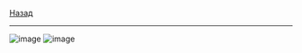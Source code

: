 [Назад](algem.md)
***
![image](https://github.com/user-attachments/assets/30f4affc-e03f-43b6-ab17-f41cad593be6)
![image](https://github.com/user-attachments/assets/83ff4fd7-3a52-434d-8a7a-35f3b0d4bcfd)

